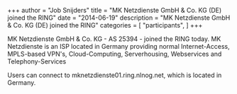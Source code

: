 +++
author = "Job Snijders"
title = "MK Netzdienste GmbH & Co. KG (DE) joined the RING"
date = "2014-06-19"
description = "MK Netzdienste GmbH & Co. KG (DE) joined the RING"
categories = [
    "participants",
]
+++

MK Netzdienste GmbH & Co. KG - AS 25394 - joined the RING today. MK Netzdienste is an ISP located in Germany providing normal Internet-Access, MPLS-based VPN's, Cloud-Computing,
Serverhousing, Webservices and Telephony-Services

Users can connect to mknetzdienste01.ring.nlnog.net, which is located in Germany.

